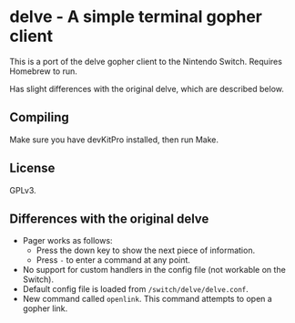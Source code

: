 # delve - A simple terminal gopher client

This is a port of the delve gopher client to the Nintendo Switch. Requires Homebrew to run.

Has slight differences with the original delve, which are described below.

## Compiling

Make sure you have devKitPro installed, then run Make.

## License

GPLv3.

## Differences with the original delve

* Pager works as follows: 
  * Press the down key to show the next piece of information.
  * Press `-` to enter a command at any point.
* No support for custom handlers in the config file (not workable on the Switch).
* Default config file is loaded from `/switch/delve/delve.conf`.
* New command called `openlink`. This command attempts to open a gopher link.

